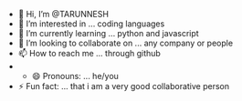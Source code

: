 - 👋 Hi, I’m @TARUNNESH
- 👀 I’m interested in ... coding languages
- 🌱 I’m currently learning ... python and javascript
- 💞️ I’m looking to collaborate on ... any company or people
- 📫 How to reach me ... through github
- - 😄 Pronouns: ... he/you
- ⚡ Fun fact: ... that i am a very good collaborative person

<!---
TARUNNESH/TARUNNESH is a ✨ special ✨ repository because its `README.md` (this file) appears on your GitHub profile.
You can click the Preview link to take a look at your changes.
--->
